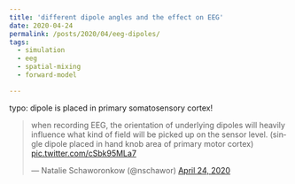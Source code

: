 ```yaml
---
title: 'different dipole angles and the effect on EEG'
date: 2020-04-24
permalink: /posts/2020/04/eeg-dipoles/
tags:
  - simulation
  - eeg
  - spatial-mixing
  - forward-model

---
```

typo: dipole is placed in primary somatosensory cortex! 
<blockquote class="twitter-tweet" ><p lang="en" dir="ltr">when recording EEG, the orientation of underlying dipoles will heavily influence what kind of field will be picked up on the sensor level. (single dipole placed in hand knob area of primary motor cortex) <a href="https://t.co/cSbk95MLa7">pic.twitter.com/cSbk95MLa7</a></p>&mdash; Natalie Schaworonkow (@nschawor) <a href="https://twitter.com/nschawor/status/1253744103721799681?ref_src=twsrc%5Etfw">April 24, 2020</a></blockquote><script async src="https://platform.twitter.com/widgets.js" charset="utf-8"></script>

